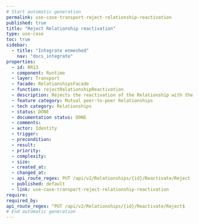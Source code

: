 ```yaml
---
# Start automatic generation
permalink: use-case-transport-reject-relationship-reactivation
published: true
title: "Reject Relationship reactivation"
type: use-case
toc: true
sidebar:
  - title: "Integrate enmeshed"
    nav: "docs_integrate"
properties:
  - id: RR13
  - component: Runtime
  - layer: Transport
  - facade: RelationshipsFacade
  - function: rejectRelationshipReactivation
  - description: Rejects the reactivation of the Relationship with the given `relationshipId`.
  - feature category: Mutual peer-to-peer Relationships
  - tech category: Relationships
  - status: DONE
  - documentation status: DONE
  - comments:
  - actor: Identity
  - trigger:
  - precondition:
  - result:
  - priority:
  - complexity:
  - size:
  - created_at:
  - changed_at:
  - api_route_regex: PUT /api/v2/Relationships/{id}/Reactivate/Reject
  - published: default
  - link: use-case-transport-reject-relationship-reactivation
require:
required_by:
api_route_regex: ^PUT /api/v2/Relationships/{id}/Reactivate/Reject$
# End automatic generation
---
```

